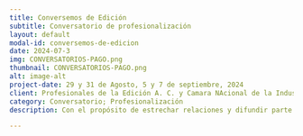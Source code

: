 ```yaml
---
title: Conversemos de Edición
subtitle: Conversatorio de profesionalización
layout: default
modal-id: conversemos-de-edicion
date: 2024-07-3
img: CONVERSATORIOS-PAGO.png
thumbnail: CONVERSATORIOS-PAGO.png
alt: image-alt
project-date: 29 y 31 de Agosto, 5 y 7 de septiembre, 2024
client: Profesionales de la Edición A. C. y Camara NAcional de la Industria Editorial
category: Conversatorio; Profesionalización
description: Con el propósito de estrechar relaciones y difundir parte de nuestro quehacer editorial, la Asociación Mexicana de Profesionales de la Edición, AC (PEAC) y la Cámara Nacional de la Industria Editorial Mexicana (Caniem) organizamos una serie de cuatro conversatorios virtuales titulados Conversemos de edición <br/> <a href="https://peac.mx/conversemos-de-edicion/"><img src="img/portfolio/CONVERSATORIOS-PAGO.png" class="img-responsive img-centered" alt=""></a>.

---
```

